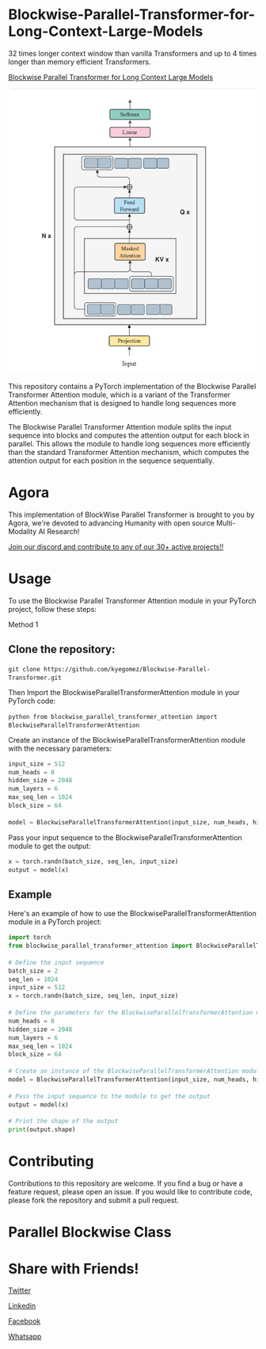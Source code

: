 # Blockwise-Parallel-Transformer-for-Long-Context-Large-Models
32 times longer context window than vanilla Transformers and up to 4 times longer than memory efficient Transformers.

[Blockwise Parallel Transformer for Long Context Large Models](https://arxiv.org/pdf/2305.19370.pdf)

![Blockwise Paralell Transformer Banner](blockwise-parallel-transformer.png)

This repository contains a PyTorch implementation of the Blockwise Parallel Transformer Attention module, which is a variant of the Transformer Attention mechanism that is designed to handle long sequences more efficiently.

The Blockwise Parallel Transformer Attention module splits the input sequence into blocks and computes the attention output for each block in parallel. This allows the module to handle long sequences more efficiently than the standard Transformer Attention mechanism, which computes the attention output for each position in the sequence sequentially.


# Agora
This implementation of BlockWise Parallel Transformer is brought to you by Agora, we're devoted to advancing Humanity with open source Multi-Modality AI Research!

[Join our discord and contribute to any of our 30+ active projects!!](https://discord.gg/qUtxnK2NMf)


# Usage
To use the Blockwise Parallel Transformer Attention module in your PyTorch project, follow these steps:

Method 1
## Clone the repository:

`git clone https://github.com/kyegomez/Blockwise-Parallel-Transformer.git`

Then Import the BlockwiseParallelTransformerAttention module in your PyTorch code:

```python from blockwise_parallel_transformer_attention import BlockwiseParallelTransformerAttention```

Create an instance of the BlockwiseParallelTransformerAttention module with the necessary parameters:

```python
input_size = 512
num_heads = 8
hidden_size = 2048
num_layers = 6
max_seq_len = 1024
block_size = 64

model = BlockwiseParallelTransformerAttention(input_size, num_heads, hidden_size, num_layers, max_seq_len, block_size)
```

Pass your input sequence to the BlockwiseParallelTransformerAttention module to get the output:

```python
x = torch.randn(batch_size, seq_len, input_size)
output = model(x)
```

## Example
Here's an example of how to use the BlockwiseParallelTransformerAttention module in a PyTorch project:

```python
import torch
from blockwise_parallel_transformer_attention import BlockwiseParallelTransformerAttention

# Define the input sequence
batch_size = 2
seq_len = 1024
input_size = 512
x = torch.randn(batch_size, seq_len, input_size)

# Define the parameters for the BlockwiseParallelTransformerAttention module
num_heads = 8
hidden_size = 2048
num_layers = 6
max_seq_len = 1024
block_size = 64

# Create an instance of the BlockwiseParallelTransformerAttention module
model = BlockwiseParallelTransformerAttention(input_size, num_heads, hidden_size, num_layers, max_seq_len, block_size)

# Pass the input sequence to the module to get the output
output = model(x)

# Print the shape of the output
print(output.shape)
```

# Contributing
Contributions to this repository are welcome. If you find a bug or have a feature request, please open an issue. If you would like to contribute code, please fork the repository and submit a pull request.



# Parallel Blockwise Class


# Share with Friends!
[Twitter](https://twitter.com/intent/tweet?url=https%3A%2F%2Fgithub.com%2Fkyegomez%2FBlockwise-Parallel-Transformer&text=Check%20out%20this%20PyTorch%20implementation%20of%20the%20Blockwise%20Parallel%20Transformer%20Attention%20module%20for%20efficiently%20handling%20long%20sequences%20in%20deep%20learning%20models%21%20%23deeplearning%20%23pytorch%20%23machinelearning%20%23github&hashtags=deeplearning%2Cpytorch%2Cmachinelearning%2Cgithub)

[Linkedin](https://www.linkedin.com/sharing/share-offsite/?url=https%3A%2F%2Fgithub.com%2Fkyegomez%2FBlockwise-Parallel-Transformer)

[Facebook](https://www.facebook.com/sharer/sharer.php?u=https%3A%2F%2Fgithub.com%2Fkyegomez%2FBlockwise-Parallel-Transformer)

[Whatsapp](https://api.whatsapp.com/send?text=Check%20out%20this%20PyTorch%20implementation%20of%20the%20Blockwise%20Parallel%20Transformer%20Attention%20module%20for%20efficiently%20handling%20long%20sequences%20in%20deep%20learning%20models%21%20https%3A%2F%2Fgithub.com%2Fkyegomez%2FBlockwise-Parallel-Transformer)